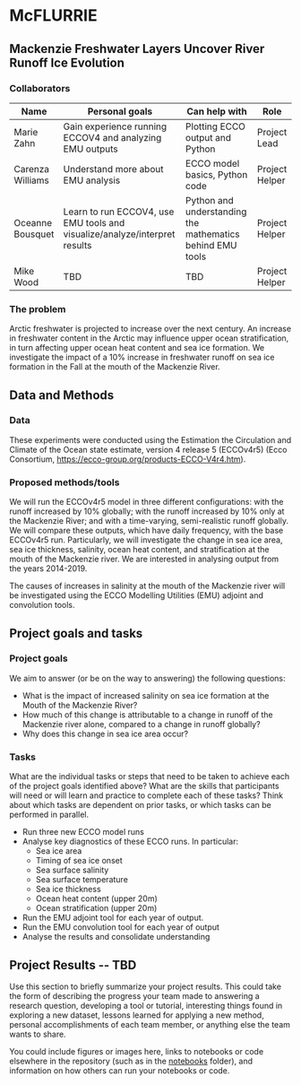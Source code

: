 # McFLURRIE
## Mackenzie Freshwater Layers Uncover River Runoff Ice Evolution

### Collaborators

| Name | Personal goals | Can help with | Role |
| ------------- | ------------- | ------------- | ------------- |
| Marie Zahn | Gain experience running ECCOV4 and analyzing EMU outputs | Plotting ECCO output and Python  | Project Lead |
| Carenza Williams | Understand more about EMU analysis | ECCO model basics, Python code | Project Helper |
| Oceanne Bousquet | Learn to run ECCOV4, use EMU tools and visualize/analyze/interpret results | Python and understanding the mathematics behind EMU tools | Project Helper |
| Mike Wood | TBD | TBD | Project Helper |

### The problem

Arctic freshwater is projected to increase over the next century. An increase in freshwater content in the Arctic may influence upper ocean stratification, in turn affecting upper ocean heat content and sea ice formation. We investigate the impact of a 10% increase in freshwater runoff on sea ice formation in the Fall at the mouth of the Mackenzie River.

## Data and Methods

### Data

These experiments were conducted using the Estimation the Circulation and Climate of the Ocean state estimate, version 4 release 5 (ECCOv4r5) (Ecco Consortium, https://ecco-group.org/products-ECCO-V4r4.htm). 

### Proposed methods/tools

We will run the ECCOv4r5 model in three different configurations: with the runoff increased by 10% globally; with the runoff increased by 10% only at the Mackenzie River; and with a time-varying, semi-realistic runoff globally. We will compare these outputs, which have daily frequency, with the base ECCOv4r5 run. Particularly, we will investigate the change in sea ice area, sea ice thickness, salinity, ocean heat content, and stratification at the mouth of the Mackenzie river. We are interested in analysing output from the years 2014-2019.

The causes of increases in salinity at the mouth of the Mackenzie river will be investigated using the ECCO Modelling Utilities (EMU) adjoint and convolution tools. 

## Project goals and tasks

### Project goals

We aim to answer (or be on the way to answering) the following questions:

* What is the impact of increased salinity on sea ice formation at the Mouth of the Mackenzie River?
* How much of this change is attributable to a change in runoff of the Mackenzie river alone, compared to a change in runoff globally?
* Why does this change in sea ice area occur?

### Tasks

What are the individual tasks or steps that need to be taken to achieve each of the project goals identified above? What are the skills that participants will need or will learn and practice to complete each of these tasks? Think about which tasks are dependent on prior tasks, or which tasks can be performed in parallel.

* Run three new ECCO model runs
* Analyse key diagnostics of these ECCO runs. In particular:
  * Sea ice area
  * Timing of sea ice onset
  * Sea surface salinity
  * Sea surface temperature
  * Sea ice thickness
  * Ocean heat content (upper 20m)
  * Ocean stratification (upper 20m)
* Run the EMU adjoint tool for each year of output.
* Run the EMU convolution tool for each year of output
* Analyse the results and consolidate understanding

## Project Results -- TBD

Use this section to briefly summarize your project results. This could take the form of describing the progress your team made to answering a research question, developing a tool or tutorial, interesting things found in exploring a new dataset, lessons learned for applying a new method, personal accomplishments of each team member, or anything else the team wants to share.

You could include figures or images here, links to notebooks or code elsewhere in the repository (such as in the [notebooks](notebooks/) folder), and information on how others can run your notebooks or code.

